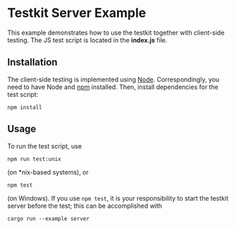 # Testkit Server Example

This example demonstrates how to use the testkit together with client-side testing.
The JS test script is located in the **index.js** file.

## Installation

The client-side testing is implemented using [Node][node]. Correspondingly, you
need to have Node and [npm][npm] installed. Then, install dependencies for the test
script:

```shell
npm install
```

## Usage

To run the test script, use

```shell
npm run test:unix
```

(on \*nix-based systems), or

```shell
npm test
```

(on Windows). If you use `npm test`, it is your responsibility to start
the testkit server before the test; this can be accomplished with

```shell
cargo run --example server
```

[node]: https://nodejs.org/
[npm]: https://npmjs.com/
